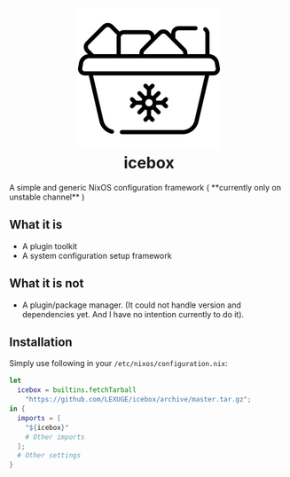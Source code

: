 <h1 align="center">
	<a href="https://github.com/LEXUGE/icebox"><img src="./logo.svg" alt="icebox logo" width="256" height="256"/></a><br>
	icebox
</h1>
A simple and generic NixOS configuration framework ( **currently only on unstable channel** )

## What it is
- A plugin toolkit
- A system configuration setup framework
## What it is not
- A plugin/package manager. (It could not handle version and dependencies yet. And I have no intention currently to do it).
## Installation
Simply use following in your `/etc/nixos/configuration.nix`:

``` nix
let
  icebox = builtins.fetchTarball
    "https://github.com/LEXUGE/icebox/archive/master.tar.gz";
in {
  imports = [
    "${icebox}"
    # Other imports
  ];
  # Other settings
}
```
